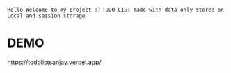 ``` Hello Welcome to my project :) ```
```TODO LIST made with data only stored on Local and session storage ```

# DEMO 

https://todolistsanjay.vercel.app/
